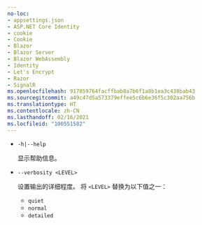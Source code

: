 ```yaml
---
no-loc:
- appsettings.json
- ASP.NET Core Identity
- cookie
- Cookie
- Blazor
- Blazor Server
- Blazor WebAssembly
- Identity
- Let's Encrypt
- Razor
- SignalR
ms.openlocfilehash: 917859764facffbab8a7b6f1a8b1ea3c438bab43
ms.sourcegitcommit: a49c47d5a573379effee5c6b6e36f5c302aa756b
ms.translationtype: HT
ms.contentlocale: zh-CN
ms.lasthandoff: 02/16/2021
ms.locfileid: "100551582"
---
```

* `-h|--help`

  显示帮助信息。

* `--verbosity <LEVEL>`

  设置输出的详细程度。 将 `<LEVEL>` 替换为以下值之一：
  
  * `quiet`
  * `normal`
  * `detailed`
